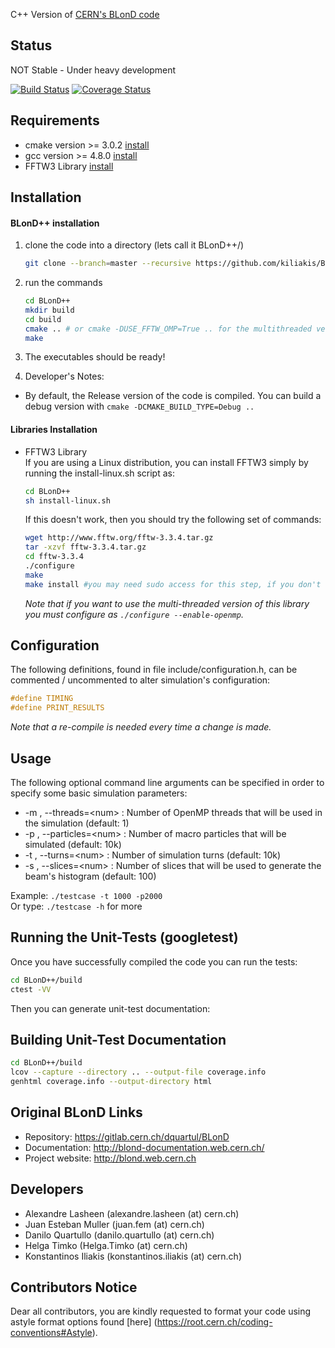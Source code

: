C++ Version of [CERN's BLonD code][1]

## Status 

NOT Stable - Under heavy development

[![Build Status](https://travis-ci.org/kiliakis/BLonD-minimal-cpp.svg?branch=master)](https://travis-ci.org/kiliakis/BLonD-minimal-cpp)
[![Coverage Status](https://coveralls.io/repos/github/kiliakis/BLonD-minimal-cpp/badge.svg?branch=master)](https://coveralls.io/github/kiliakis/BLonD-minimal-cpp?branch=master)

## Requirements
* cmake version >= 3.0.2 [install](https://cmake.org/install/)
* gcc version >= 4.8.0 [install](https://gcc.gnu.org/wiki/InstallingGCC)  
* FFTW3 Library [install](http://www.fftw.org/download.html)


## Installation

#### BLonD++ installation

1. clone the code into a directory (lets call it BLonD++/)  
    ```bash  
    git clone --branch=master --recursive https://github.com/kiliakis/BLonD-minimal-cpp.git BLonD++    
    ```

2. run the commands 
    ```bash
    cd BLonD++
    mkdir build  
    cd build  
    cmake .. # or cmake -DUSE_FFTW_OMP=True .. for the multithreaded version
    make  
    ```

3. The executables should be ready!

4. Developer's Notes:
  * By default, the Release version of the code is compiled. You can build a debug version with `cmake -DCMAKE_BUILD_TYPE=Debug ..`     


#### Libraries Installation

* FFTW3 Library  
  If you are using a Linux distribution, you can install FFTW3 simply by running the install-linux.sh script as:
    ```bash
    cd BLonD++
    sh install-linux.sh
    ```
   
   If this doesn't work, then you should try the following set of commands: 
    ```bash
    wget http://www.fftw.org/fftw-3.3.4.tar.gz
    tar -xzvf fftw-3.3.4.tar.gz
    cd fftw-3.3.4
    ./configure  
    make 
    make install #you may need sudo access for this step, if you don't have it then try ./configure --prefix=/path/to/install
    ```
  *Note that if you want to use the multi-threaded version of this library you must configure as `./configure --enable-openmp`.*


## Configuration

The following definitions, found in file include/configuration.h, can be commented / uncommented to alter simulation's configuration:

```c
#define TIMING
#define PRINT_RESULTS
```
*Note that a re-compile is needed every time a change is made.* 

## Usage

The following optional command line arguments can be specified in order to specify some basic simulation parameters:

* -m <num>, --threads=\<num\> : Number of OpenMP threads that will be used in the simulation (default: 1)
* -p <num>, --particles=\<num\> : Number of macro particles that will be simulated (default: 10k)
* -t <num>, --turns=\<num\>     : Number of simulation turns (default: 10k)
* -s <num>, --slices=\<num\>    : Number of slices that will be used to generate the beam's histogram (default: 100)

Example: `./testcase -t 1000 -p2000`  
Or type: `./testcase -h` for more

## Running the Unit-Tests (googletest)
Once you have successfully compiled the code you can run the tests:
```bash
cd BLonD++/build
ctest -VV
```
Then you can generate unit-test documentation:
## Building Unit-Test Documentation
```bash
cd BLonD++/build
lcov --capture --directory .. --output-file coverage.info
genhtml coverage.info --output-directory html
```

## Original BLonD Links

* Repository: https://gitlab.cern.ch/dquartul/BLonD
* Documentation: http://blond-documentation.web.cern.ch/
* Project website: http://blond.web.cern.ch

## Developers

- Alexandre Lasheen (alexandre.lasheen (at) cern.ch)
- Juan Esteban Muller (juan.fem (at) cern.ch)
- Danilo Quartullo (danilo.quartullo (at) cern.ch)
- Helga Timko (Helga.Timko (at) cern.ch)
- Konstantinos Iliakis (konstantinos.iliakis (at) cern.ch)

## Contributors Notice

Dear all contributors, you are kindly requested to format your code using astyle format options found [here] (https://root.cern.ch/coding-conventions#Astyle).

[1]: http://blond.web.cern.ch

